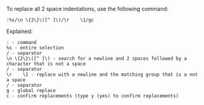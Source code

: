 To replace all 2 space indentations, use the following command:
```
:%s/\n \{2\}\([^ ]\)/\r    \1/gc
```

Explained:
```
: - command
%s - entire selection
/ - separator
\n \{2\}\([^ ]\) - search for a newline and 2 spaces followed by a character that is not a space
/ - separator
\r    \1 - replace with a newline and the matching group that is a not a space
/ - separator
g - global replace
c - confirm replacements (type y (yes) to confirm replacements)
```